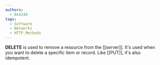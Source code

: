 ```yaml
---
authors: 
  - 0x4248
tags:
  - Software
  - Networks
  - HTTP_Methods
---
```

**DELETE** is used to remove a resource from the [[server]]. It's used when you want to delete a specific item or record. Like [[PUT]], it's also idempotent.
